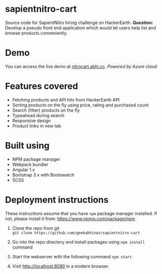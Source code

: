 # sapientnitro-cart
Source code for SapientNitro hiring challenge on HackerEarth. 
**Question:** Develop a pseudo front end application which would let users help list and browse products conveniently.

# Demo
You can access the live demo at [nitrocart.abhi.cc](http://nitrocart.abhi.cc). *Powered by Azure cloud*

# Features covered
* Fetching products and API hits from HackerEarth API
* Sorting products on the fly using price, rating and purchased count
* Search (filter) products on the fly
* Typeahead during search
* Responsive design
* Product links in new tab 

# Built using
* NPM package manager
* Webpack bundler
* Angular 1.x
* Bootstrap 3.x with Bootswatch
* SCSS

# Deployment instructions
These instructions assume that you have `npm` package manager installed. If not, please install it from: https://www.npmjs.com/package/npm

1. Clone the repo from git  
  `git clone https://github.com/geekabhinav/sapientnitro-cart`  
  
2. Go into the repo directory and install packages using
  `npm install` command  
  
3. Start the webserver with the following command
  `npm start`
  
4. Visit [http://localhost:8080](http://localhost:8080) in a modern browser.

   
